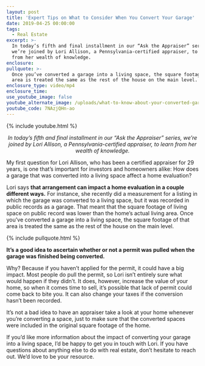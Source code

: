 ```yaml
---
layout: post
title: 'Expert Tips on What to Consider When You Convert Your Garage'
date: 2019-04-25 00:00:00
tags:
  - Real Estate
excerpt: >-
  In today’s fifth and final installment in our “Ask the Appraiser” series,
  we’re joined by Lori Allison, a Pennsylvania-certified appraiser, to learn
  from her wealth of knowledge.
enclosure:
pullquote: >-
  Once you’ve converted a garage into a living space, the square footage of that
  area is treated the same as the rest of the house on the main level.
enclosure_type: video/mp4
enclosure_time:
use_youtube_image: false
youtube_alternate_image: /uploads/what-to-know-about-your-converted-garage-space-youtube.jpg
youtube_code: 7NAzjQHn-ao
---
```


{% include youtube.html %}

<p style="text-align: center;"><em>In today’s fifth and final installment in our “Ask the Appraiser” series, we’re joined by Lori Allison, a Pennsylvania-certified appraiser, to learn from her wealth of knowledge.</em></p>

My first question for Lori Allison, who has been a certified appraiser for 29 years, is one that’s important for investors and homeowners alike: How does a garage that was converted into a living space affect a home evaluation?

Lori says **that arrangement can impact a home evaluation in a couple different ways.** For instance, she recently did a measurement for a listing in which the garage was converted to a living space, but it was recorded in public records as a garage. That meant that the square footage of living space on public record was lower than the home’s actual living area. Once you’ve converted a garage into a living space, the square footage of that area is treated the same as the rest of the house on the main level.

{% include pullquote.html %}

**It’s a good idea to ascertain whether or not a permit was pulled when the garage was finished being converted.**

Why? Because if you haven’t applied for the permit, it could have a big impact. Most people do pull the permit, so Lori isn’t entirely sure what would happen if they didn’t. It does, however, increase the value of your home, so when it comes time to sell, it’s possible that lack of permit could come back to bite you. It can also change your taxes if the conversion hasn’t been recorded.

It’s not a bad idea to have an appraiser take a look at your home whenever you’re converting a space, just to make sure that the converted spaces were included in the original square footage of the home.

If you’d like more information about the impact of converting your garage into a living space, I’d be happy to get you in touch with Lori. If you have questions about anything else to do with real estate, don’t hesitate to reach out. We’d love to be your resource.